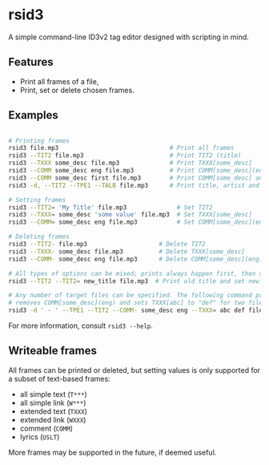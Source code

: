 # rsid3

A simple command-line ID3v2 tag editor designed with scripting in mind.

## Features

- Print all frames of a file,
- Print, set or delete chosen frames.

## Examples

```sh

# Printing frames
rsid3 file.mp3                               # Print all frames
rsid3 --TIT2 file.mp3                        # Print TIT2 (title)
rsid3 --TXXX some_desc file.mp3              # Print TXXX[some_desc]
rsid3 --COMM some_desc eng file.mp3          # Print COMM[some_desc](eng)
rsid3 --COMM some_desc first file.mp3        # Print COMM[some_desc] and any first language found
rsid3 -d, --TIT2 --TPE1 --TALB file.mp3      # Print title, artist and album, delimited by comma

# Setting frames
rsid3 --TIT2= 'My Title' file.mp3              # Set TIT2
rsid3 --TXXX= some_desc 'some value' file.mp3  # Set TXXX[some_desc]
rsid3 --COMM= some_desc eng file.mp3           # Set COMM[some_desc](eng)

# Deleting frames
rsid3 --TIT2- file.mp3                    # Delete TIT2
rsid3 --TXXX- some_desc file.mp3          # Delete TXXX[some_desc]
rsid3 --COMM- some_desc eng file.mp3      # Delete COMM[some_desc](eng)

# All types of options can be mixed; prints always happen first, then sets, then deletes
rsid3 --TIT2 --TIT2= new_title file.mp3  # Print old title and set new title

# Any number of target files can be specified. The following command prints "artist - title",
# removes COMM[some_desc](eng) and sets TXXX[abc] to "def" for two files, all in one command:
rsid3 -d ' - ' --TPE1 --TIT2 --COMM- some_desc eng --TXXX= abc def file1.mp3 file2.mp3
```

For more information, consult `rsid3 --help`.

## Writeable frames

All frames can be printed or deleted, but setting values is only supported for a
subset of text-based frames:

- all simple text (`T***`)
- all simple link (`W***`)
- extended text (`TXXX`)
- extended link (`WXXX`)
- comment (`COMM`)
- lyrics (`USLT`)

More frames may be supported in the future, if deemed useful.
